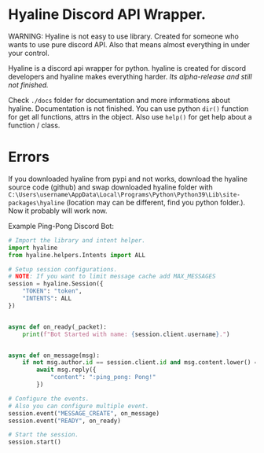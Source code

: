 # Hyaline Discord API Wrapper.
WARNING: Hyaline is not easy to use library. Created for someone who wants to use pure discord API. Also that means almost everything in under your control.

Hyaline is a discord api wrapper for python. hyaline is created for discord developers and hyaline makes everything harder. *Its alpha-release and still not finished.*

Check `./docs` folder for documentation and more informations about hyaline. Documentation is not finished. You can use python `dir()` function for get all functions, attrs in the object. Also use `help()` for get help about a function / class.

# Errors
If you downloaded hyaline from pypi and not works, download the hyaline source code (github) and swap downloaded hyaline folder with `C:\Users\username\AppData\Local\Programs\Python\Python39\Lib\site-packages\hyaline` (location may can be different, find you python folder.). Now it probably will work now.

Example Ping-Pong Discord Bot:
```py
# Import the library and intent helper.
import hyaline
from hyaline.helpers.Intents import ALL

# Setup session configurations.
# NOTE: If you want to limit message cache add MAX_MESSAGES
session = hyaline.Session({
    "TOKEN": "token",
    "INTENTS": ALL
})


async def on_ready(_packet):
    print(f"Bot Started with name: {session.client.username}.")


async def on_message(msg):
    if not msg.author.id == session.client.id and msg.content.lower() == "ping":
        await msg.reply({
            "content": ":ping_pong: Pong!"
        })

# Configure the events.
# Also you can configure multiple event.
session.event("MESSAGE_CREATE", on_message)
session.event("READY", on_ready)

# Start the session.
session.start()
```

